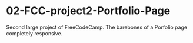# 02-FCC-project2-Portfolio-Page
Second large project of FreeCodeCamp. 
The barebones of a Porfolio page completely responsive.
